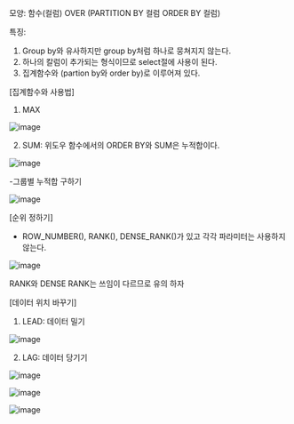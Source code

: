 모양: 함수(컬럼) OVER (PARTITION BY 컬럼 ORDER BY 컬럼)

특징:

1. Group by와 유사하지만 group by처럼 하나로 뭉쳐지지 않는다.
2. 하나의 칼럼이 추가되는 형식이므로 select절에 사용이 된다.
3. 집계함수와 (partion by와 order by)로 이루어져 있다.

[집계함수와 사용법]

1. MAX

![image](https://user-images.githubusercontent.com/108928206/187910323-5b6d00dd-2556-4ed9-b7f5-7ec96330c1e9.png)

2. SUM: 위도우 함수에서의 ORDER BY와 SUM은 누적합이다.

![image](https://user-images.githubusercontent.com/108928206/187910360-2aefa6cc-a7b7-4164-a740-8ae22243a1d3.png)

-그룹별 누적합 구하기

![image](https://user-images.githubusercontent.com/108928206/187910523-e07734a3-d0d7-4b6a-9438-6a63ce9ebc6e.png)

[순위 정하기]

- ROW_NUMBER(), RANK(), DENSE_RANK()가 있고 각각 파라미터는 사용하지 않는다.

![image](https://user-images.githubusercontent.com/108928206/187910637-3fcb79e3-6369-48a9-acfd-cc8cef678f03.png)

RANK와 DENSE RANK는 쓰임이 다르므로 유의 하자

[데이터 위치 바꾸기]

1. LEAD: 데이터 밀기

![image](https://user-images.githubusercontent.com/108928206/187910828-1d9bd43e-e239-4a7f-835a-c830ed7a135a.png)

2. LAG: 데이터 당기기

![image](https://user-images.githubusercontent.com/108928206/187910875-4db229d5-33ff-4479-a495-e3392cc8fcce.png)


![image](https://user-images.githubusercontent.com/108928206/187910927-35ff634a-99e0-455d-91e4-fbd0def039fa.png)

![image](https://user-images.githubusercontent.com/108928206/187910942-953bf670-980e-4814-a782-89feb6212a17.png)

